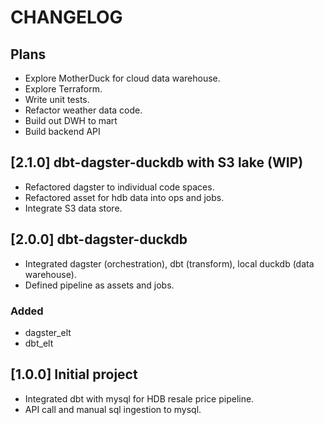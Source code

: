 # CHANGELOG
## Plans
- Explore MotherDuck for cloud data warehouse.
- Explore Terraform.
- Write unit tests.
- Refactor weather data code.
- Build out DWH to mart
- Build backend API

## [2.1.0] dbt-dagster-duckdb with S3 lake (WIP)
- Refactored dagster to individual code spaces.
- Refactored asset for hdb data into ops and jobs.
- Integrate S3 data store.

## [2.0.0] dbt-dagster-duckdb
- Integrated dagster (orchestration), dbt (transform), local duckdb (data warehouse).
- Defined pipeline as assets and jobs.
### Added
- dagster_elt
- dbt_elt

## [1.0.0] Initial project
- Integrated dbt with mysql for HDB resale price pipeline.
- API call and manual sql ingestion to mysql.